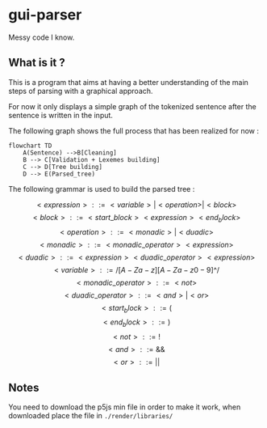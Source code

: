 # gui-parser

Messy code I know.

## What is it ?
This is a program that aims at having a better understanding of the main steps of parsing with a graphical approach.

For now it only displays a simple graph of the tokenized sentence after the sentence is written in the input.

The following graph shows the full process that has been realized for now :
```mermaid
flowchart TD
    A(Sentence) -->B[Cleaning]
    B --> C[Validation + Lexemes building]
    C --> D[Tree building]
    D --> E(Parsed_tree)
```

The following grammar is used to build the parsed tree :

$$<expression> ::= <variable> | <operation> | <block>$$
$$<block> ::= <start\_block> <expression> <end_block>$$
$$<operation> ::= <monadic> | <duadic>$$
$$<monadic> ::= <monadic\_operator> <expression>$$
$$<duadic> ::= <expression> <duadic\_operator> <expression>$$
$$<variable> ::= /[A-Za-z][A-Za-z0-9]\^/$$
$$<monadic\_operator> ::= <not>$$
$$<duadic\_operator> ::= <and> | <or>$$
$$<start_block> ::= ($$
$$<end_block> ::= )$$
$$<not> ::= !$$
$$<and> ::= \&\&$$
$$<or> ::= ||$$

## Notes
You need to download the p5js min file in order to make it work, when downloaded place the file in `./render/libraries/`